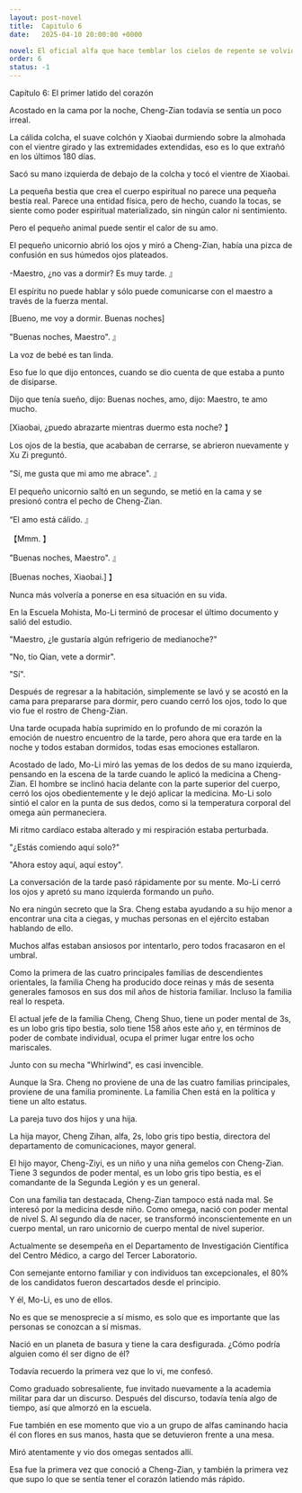 ```yaml
---
layout: post-novel
title:  Capitulo 6
date:   2025-04-10 20:00:00 +0000

novel: El oficial alfa que hace temblar los cielos de repente se volvió dulce
order: 6
status: -1
---
```


Capítulo 6: El primer latido del corazón

Acostado en la cama por la noche, Cheng-Zian todavía se sentía un poco irreal.

La cálida colcha, el suave colchón y Xiaobai durmiendo sobre la almohada con el vientre girado y las extremidades extendidas, eso es lo que extrañó en los últimos 180 días.

Sacó su mano izquierda de debajo de la colcha y tocó el vientre de Xiaobai.

La pequeña bestia que crea el cuerpo espiritual no parece una pequeña bestia real. Parece una entidad física, pero de hecho, cuando la tocas, se siente como poder espiritual materializado, sin ningún calor ni sentimiento.

Pero el pequeño animal puede sentir el calor de su amo.

El pequeño unicornio abrió los ojos y miró a Cheng-Zian, había una pizca de confusión en sus húmedos ojos plateados.

-Maestro, ¿no vas a dormir? Es muy tarde. 』

El espíritu no puede hablar y sólo puede comunicarse con el maestro a través de la fuerza mental.

[Bueno, me voy a dormir. Buenas noches]

"Buenas noches, Maestro". 』

La voz de bebé es tan linda.

Eso fue lo que dijo entonces, cuando se dio cuenta de que estaba a punto de disiparse.

Dijo que tenía sueño, dijo: Buenas noches, amo, dijo: Maestro, te amo mucho.

[Xiaobai, ¿puedo abrazarte mientras duermo esta noche? 】

Los ojos de la bestia, que acababan de cerrarse, se abrieron nuevamente y Xu Zi preguntó.

"Sí, me gusta que mi amo me abrace". 』

El pequeño unicornio saltó en un segundo, se metió en la cama y se presionó contra el pecho de Cheng-Zian.

“El amo está cálido. 』

【Mmm. 】

"Buenas noches, Maestro". 』

[Buenas noches, Xiaobai.] 】

Nunca más volvería a ponerse en esa situación en su vida.

En la Escuela Mohista, Mo-Li terminó de procesar el último documento y salió del estudio.

"Maestro, ¿le gustaría algún refrigerio de medianoche?"

"No, tío Qian, vete a dormir".

"Sí".

Después de regresar a la habitación, simplemente se lavó y se acostó en la cama para prepararse para dormir, pero cuando cerró los ojos, todo lo que vio fue el rostro de Cheng-Zian.

Una tarde ocupada había suprimido en lo profundo de mi corazón la emoción de nuestro encuentro de la tarde, pero ahora que era tarde en la noche y todos estaban dormidos, todas esas emociones estallaron.

Acostado de lado, Mo-Li miró las yemas de los dedos de su mano izquierda, pensando en la escena de la tarde cuando le aplicó la medicina a Cheng-Zian. El hombre se inclinó hacia delante con la parte superior del cuerpo, cerró los ojos obedientemente y le dejó aplicar la medicina. Mo-Li solo sintió el calor en la punta de sus dedos, como si la temperatura corporal del omega aún permaneciera.

Mi ritmo cardíaco estaba alterado y mi respiración estaba perturbada.

"¿Estás comiendo aquí solo?"

"Ahora estoy aquí, aquí estoy".

La conversación de la tarde pasó rápidamente por su mente. Mo-Li cerró los ojos y apretó su mano izquierda formando un puño.

No era ningún secreto que la Sra. Cheng estaba ayudando a su hijo menor a encontrar una cita a ciegas, y muchas personas en el ejército estaban hablando de ello.

Muchos alfas estaban ansiosos por intentarlo, pero todos fracasaron en el umbral.

Como la primera de las cuatro principales familias de descendientes orientales, la familia Cheng ha producido doce reinas y más de sesenta generales famosos en sus dos mil años de historia familiar. Incluso la familia real lo respeta.

El actual jefe de la familia Cheng, Cheng Shuo, tiene un poder mental de 3s, es un lobo gris tipo bestia, solo tiene 158 años este año y, en términos de poder de combate individual, ocupa el primer lugar entre los ocho mariscales.

Junto con su mecha "Whirlwind", es casi invencible.

Aunque la Sra. Cheng no proviene de una de las cuatro familias principales, proviene de una familia prominente. La familia Chen está en la política y tiene un alto estatus.

La pareja tuvo dos hijos y una hija.

La hija mayor, Cheng Zihan, alfa, 2s, lobo gris tipo bestia, directora del departamento de comunicaciones, mayor general.

El hijo mayor, Cheng-Ziyi, es un niño y una niña gemelos con Cheng-Zian. Tiene 3 segundos de poder mental, es un lobo gris tipo bestia, es el comandante de la Segunda Legión y es un general.

Con una familia tan destacada, Cheng-Zian tampoco está nada mal. Se interesó por la medicina desde niño. Como omega, nació con poder mental de nivel S. Al segundo día de nacer, se transformó inconscientemente en un cuerpo mental, un raro unicornio de cuerpo mental de nivel superior.

Actualmente se desempeña en el Departamento de Investigación Científica del Centro Médico, a cargo del Tercer Laboratorio.

Con semejante entorno familiar y con individuos tan excepcionales, el 80% de los candidatos fueron descartados desde el principio.

Y él, Mo-Li, es uno de ellos.

No es que se menosprecie a sí mismo, es solo que es importante que las personas se conozcan a sí mismas.

Nació en un planeta de basura y tiene la cara desfigurada. ¿Cómo podría alguien como él ser digno de él?

Todavía recuerdo la primera vez que lo vi, me confesó.

Como graduado sobresaliente, fue invitado nuevamente a la academia militar para dar un discurso. Después del discurso, todavía tenía algo de tiempo, así que almorzó en la escuela.

Fue también en ese momento que vio a un grupo de alfas caminando hacia él con flores en sus manos, hasta que se detuvieron frente a una mesa.

Miró atentamente y vio dos omegas sentados allí.

Esa fue la primera vez que conoció a Cheng-Zian, y también la primera vez que supo lo que se sentía tener el corazón latiendo más rápido.





